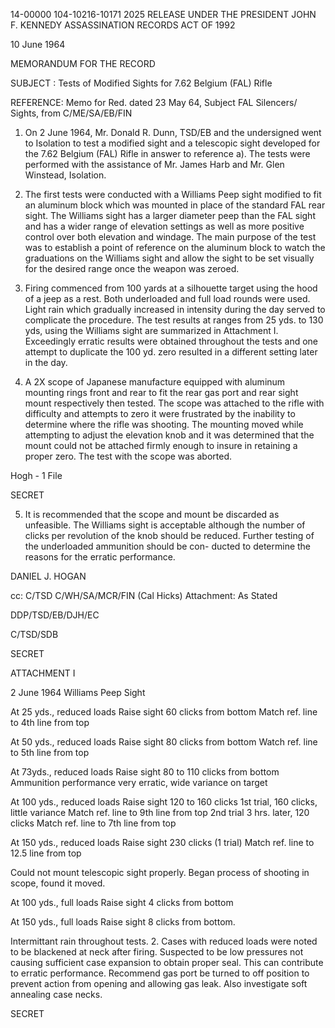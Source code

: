 14-00000
104-10216-10171 
2025 RELEASE UNDER THE PRESIDENT JOHN F. KENNEDY ASSASSINATION RECORDS ACT OF 1992

10 June 1964

MEMORANDUM FOR THE RECORD

SUBJECT : Tests of Modified Sights for 7.62 Belgium (FAL) Rifle

REFERENCE: Memo for Red. dated 23 May 64, Subject FAL Silencers/ Sights, from C/ME/SA/EB/FIN

1. On 2 June 1964, Mr. Donald R. Dunn, TSD/EB and the undersigned went to Isolation to test a modified sight and a telescopic sight developed for the 7.62 Belgium (FAL) Rifle in answer to reference a). The tests were performed with the assistance of Mr. James Harb and Mr. Glen Winstead, Isolation.

2. The first tests were conducted with a Williams Peep sight modified to fit an aluminum block which was mounted in place of the standard FAL rear sight. The Williams sight has a larger diameter peep than the FAL sight and has a wider range of elevation settings as well as more positive control over both elevation and windage. The main purpose of the test was to establish a point of reference on the aluminum block to watch the graduations on the Williams sight and allow the sight to be set visually for the desired range once the weapon was zeroed.

3. Firing commenced from 100 yards at a silhouette target using the hood of a jeep as a rest. Both underloaded and full load rounds were used. Light rain which gradually increased in intensity during the day served to complicate the procedure. The test results at ranges from 25 yds. to 130 yds, using the Williams sight are summarized in Attachment I. Exceedingly erratic results were obtained throughout the tests and one attempt to duplicate the 100 yd. zero resulted in a different setting later in the day.

4. A 2X scope of Japanese manufacture equipped with aluminum mounting rings front and rear to fit the rear gas port and rear sight mount respectively then tested. The scope was attached to the rifle with difficulty and attempts to zero it were frustrated by the inability to determine where the rifle was shooting. The mounting moved while attempting to adjust the elevation knob and it was determined that the mount could not be attached firmly enough to insure in retaining a proper zero. The test with the scope was aborted.

Hogh - 1 File

SECRET

5. It is recommended that the scope and mount be discarded as unfeasible. The Williams sight is acceptable although the number of clicks per revolution of the knob should be reduced. Further testing of the underloaded ammunition should be con- ducted to determine the reasons for the erratic performance.

DANIEL J. HOGAN

cc: C/TSD
 C/WH/SA/MCR/FIN (Cal Hicks)
Attachment: As Stated

DDP/TSD/EB/DJH/EC

C/TSD/SDB

SECRET

ATTACHMENT I

2 June 1964
Williams Peep Sight

At 25 yds., reduced loads
 Raise sight 60 clicks from bottom
 Match ref. line to 4th line from top

At 50 yds., reduced loads
 Raise sight 80 clicks from bottom
 Watch ref. line to 5th line from top

At 73yds., reduced loads
 Raise sight 80 to 110 clicks from bottom
 Ammunition performance very erratic, wide variance on target

At 100 yds., reduced loads
 Raise sight 120 to 160 clicks
 1st trial, 160 clicks, little variance
 Match ref. line to 9th line from top
 2nd trial 3 hrs. later, 120 clicks
 Match ref. line to 7th line from top

At 150 yds., reduced loads
 Raise sight 230 clicks (1 trial)
 Match ref. line to 12.5 line from top

Could not mount telescopic sight properly. Began process of shooting in scope, found it moved.

At 100 yds., full loads
 Raise sight 4 clicks from bottom

At 150 yds., full loads
 Raise sight 8 clicks from bottom.

Intermittant rain throughout tests.
2. Cases with reduced loads were noted to be blackened at neck after firing. Suspected to be low pressures not causing sufficient case expansion to obtain proper seal. This can contribute to erratic performance. Recommend gas port be turned to off position to prevent action from opening and allowing gas leak. Also investigate soft annealing case necks.

SECRET
